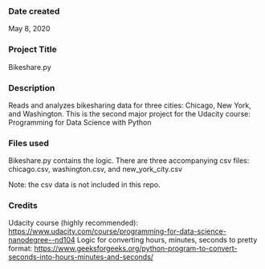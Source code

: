 ### Date created
May 8, 2020

### Project Title
Bikeshare.py

### Description
Reads and analyzes bikesharing data for three cities: Chicago, New York, and Washington.
This is the second major project for the Udacity course: Programming for Data Science with Python

### Files used
Bikeshare.py contains the logic.  There are three accompanying csv files: chicago.csv, washington.csv, and new_york_city.csv

Note: the csv data is not included in this repo.

### Credits
Udacity course (highly recommended): https://www.udacity.com/course/programming-for-data-science-nanodegree--nd104
Logic for converting hours, minutes, seconds to pretty format: https://www.geeksforgeeks.org/python-program-to-convert-seconds-into-hours-minutes-and-seconds/
